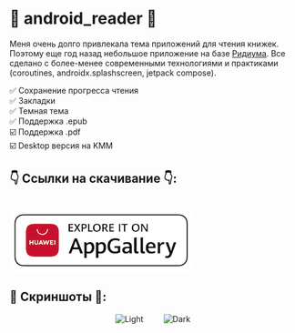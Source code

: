 # 📖 android_reader 📖

Меня очень долго привлекала тема приложений для чтения книжек. Поэтому еще год назад небольшое приложение на базе [Ридиума](https://github.com/readium/kotlin-toolkit). Все сделано с более-менее современными технологиями и практиками (coroutines, androidx.splashscreen, jetpack compose).

✅ Сохранение прогресса чтения </br>
✅ Закладки </br>
✅ Темная тема </br>
✅ Поддержка .epub </br>
☑️ Поддержка .pdf </br>
☑️ Desktop версия на KMM </br>

## 👇 Ссылки на скачивание 👇:

<p align="left">
<picture>
  <source media="(prefers-color-scheme: dark)" srcset="./badges/logo-monochrome-dark.png">
  <source media="(prefers-color-scheme: light)" srcset="./badges/logo-monochrome-light.png">
</picture>
<br>
<a href="https://appgallery.huawei.com/app/C110328443">
    <img src='./badges/explore-it-on-huawei-appgallery-seeklogo.png' width="320" >
</a>
</p>

## 👀 Скриншоты 👀:

<p align="center">
  <img alt="Light" src="./bookshelf.gif" width="45%" >
&nbsp; &nbsp; &nbsp; &nbsp;
  <img alt="Dark" src="./reader.gif" width="45%">
</p>
